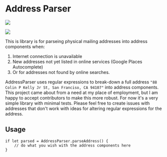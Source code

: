 #  Address Parser

[![](https://img.shields.io/endpoint?url=https%3A%2F%2Fswiftpackageindex.com%2Fapi%2Fpackages%2FZuech-Dev%2FAddressParser%2Fbadge%3Ftype%3Dswift-versions)](https://swiftpackageindex.com/Zuech-Dev/AddressParser)

[![](https://img.shields.io/endpoint?url=https%3A%2F%2Fswiftpackageindex.com%2Fapi%2Fpackages%2FZuech-Dev%2FAddressParser%2Fbadge%3Ftype%3Dplatforms)](https://swiftpackageindex.com/Zuech-Dev/AddressParser)

This is library is for parseing physical mailing addresses into address components when:
1. Internet connection is unavailable
2. New addresses not yet listed in online services (Google Places Autocomplete)
3. Or for addresses not found by online searches.

AddressParser uses regular expressions to break-down a full address `"88 Colin P Kelly Jr St, San Franciso, CA 94107"` into address components.
This project came about from a need at my place of employment, but I am happy to accept contributors to make this more robust. For now it's a very simple library with minimal tests. Please feel free to create issues with addresses that don't work with ideas for altering regular expressions for the address.

## Usage

```
if let parsed = AddressParser.parseAddress() {
    // do what you wish with the address components here
}
```
